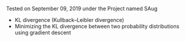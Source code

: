 Tested on September 09, 2019 under the Project named SAug
- KL divergence (Kullback–Leibler divergence)
- Minimizing the KL divergence between two probability distributions using gradient descent
